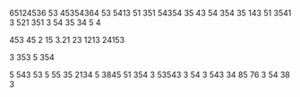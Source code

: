 65124536
53
45354364
53
5413
51
351
54354
35
43
54
354
35
143
51
3541
3
521
351
3
54
35
34
5
4


453
45
2
15
3.21
23
1213
24153

3
353
5
354

5
543
53
5
55
35
2134
5
3845
51
354
3
53543
3
54
3
543
34
85
76
3
54
38
3
